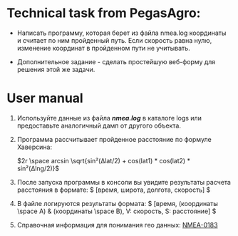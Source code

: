 # Technical task from PegasAgro:

- Написать программу, которая берет из файла nmea.log координаты и считает по ним пройденный путь.
Если скорость равна нулю, изменение координат в пройденном пути не учитывать.

- Дополнительное задание - сделать простейшую веб-форму для решения этой же задачи.

# User manual

1. Используйте данные из файла ***nmea.log*** в каталоге logs или предоставьте аналогичный дамп от другого объекта.
2. Программа рассчитывает пройденное расстояние по формуле Хаверсина:

    $2r \space arcsin \sqrt{sin²(Δlat/2) + cos(lat1) * cos(lat2) * sin²(Δlng/2)}$

3. После запуска программы в консоли вы увидите результаты расчета расстояния в формате: 
$ [время, широта, долгота, скорость] $

4. В файле логируются результаты формата:
$ [время, (координаты \space A) \& (координаты \space B), V: скорость, S: расстояние] $

5. Справочная информация для понимания гео данных:
[NMEA-0183](https://wiki.iarduino.ru/page/NMEA-0183)
